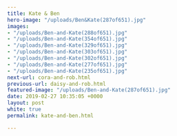```yaml
---
title: Kate & Ben
hero-image: "/uploads/Ben&Kate(287of651).jpg"
images:
- "/uploads/Ben-and-Kate(288of651).jpg"
- "/uploads/Ben-and-Kate(354of651).jpg"
- "/uploads/Ben-and-Kate(329of651).jpg"
- "/uploads/Ben-and-Kate(303of651).jpg"
- "/uploads/Ben-and-Kate(302of651).jpg"
- "/uploads/Ben-and-Kate(277of651).jpg"
- "/uploads/Ben-and-Kate(235of651).jpg"
next-url: cora-and-rob.html
previous-url: daisy-and-rob.html
featured-image: "/uploads/Ben-and-Kate(287of651).jpg"
date: 2019-02-27 10:35:05 +0000
layout: post
white: true
permalink: kate-and-ben.html

---
```

